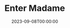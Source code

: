 ---
title: Enter Madame
date: 2023-09-08T00:00:00
opening_date: 1931-02-24
closing_date:
layout: productions
playbill:
Theatre: Theatre Jacksonville
cast:
- The Doctor: Charles DePencier
- Tamomoto: Charleston Kennedy
- John: Drummond Paul, Jr.
- Aline: Elizabeth Meacham
- Greald Fitzgerald: Fred Pumpelly
- Madam Della Robbia: Laurine Goffin
- Miss Smith: Marguerite Culp
- Bici: Nell Killinger
- Archimede: Raymond Sanderson
- Mrs. Flora Preston: Zoa Wand
understudies:
crew:
- Director:
  - Margaret Pumpelly
  - Marie Graves
- Staging:
  - Margaret Pumpelly
- Staging Assistant:
  - Zoa Wand
  - Drummond Paul, Jr.
orchestra:
---